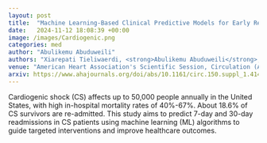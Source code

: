```yaml
---
layout: post
title:  "Machine Learning-Based Clinical Predictive Models for Early Readmission in Patients with Cardiogenic Shock"
date:   2024-11-12 18:08:39 +00:00
image: /images/Cardiogenic.png
categories: med
author: "Abulikemu Abuduweili"
authors: "Xiarepati Tieliwaerdi, <strong>Abulikemu Abuduweili</strong>,  Erasmus Mutabi, Kathryn Manalo, Matthew Lander"
venue: "American Heart Association's Scientific Session, Circulation (Abstract)"
arxiv: https://www.ahajournals.org/doi/abs/10.1161/circ.150.suppl_1.4144774
---
```


Cardiogenic shock (CS) affects up to 50,000 people annually in the United States, with high in-hospital mortality rates of 40%-67%. 
About 18.6% of CS survivors are re-admitted. This study aims to predict 7-day and 30-day readmissions in CS patients using machine learning 
(ML) algorithms to guide targeted interventions and improve healthcare outcomes.